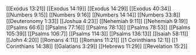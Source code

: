 [[Exodus 13:21]]
[[Exodus 14:19]]
[[Exodus 14:29]]
[[Exodus 40:34]]
[[Numbers 9:15]]
[[Numbers 9:16]]
[[Numbers 14:14]]
[[Numbers 33:8]]
[[Deuteronomy 1:33]]
[[Joshua 4:23]]
[[Nehemiah 9:11]]
[[Nehemiah 9:19]]
[[Psalms 66:6]]
[[Psalms 77:16]]
[[Psalms 78:13]]
[[Psalms 78:53]]
[[Psalms 105:39]]
[[Psalms 106:7]]
[[Psalms 114:3]]
[[Psalms 136:13]]
[[Isaiah 58:11]]
[[John 4:20]]
[[Romans 4:11]]
[[Romans 11:21]]
[[1 Corinthians 12:1]]
[[1 Corinthians 14:38]]
[[Galatians 3:29]]
[[Hebrews 11:29]]
[[Revelation 15:2]]
